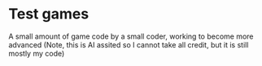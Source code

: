 # Test games
A small amount of game code by a small coder, working to become more advanced (Note, this is AI assited so I cannot take all credit, but it is still mostly my code)
